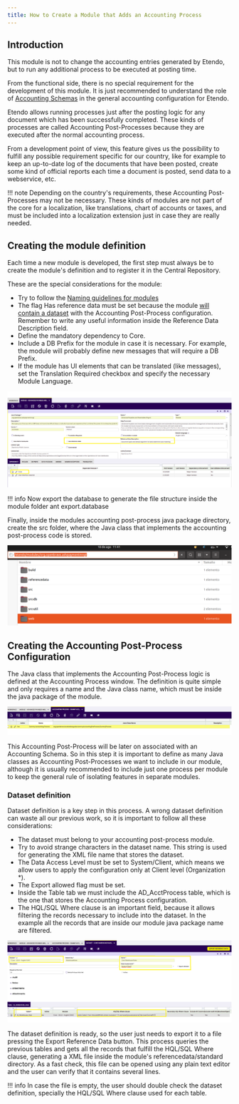 ```yaml
---
title: How to Create a Module that Adds an Accounting Process
---
```

## Introduction

This module is not to change the accounting entries generated by Etendo, but to run any additional process to be executed at posting time.
 
From the functional side, there is no special requirement for the development of this module. It is just recommended to understand the role of  [Accounting Schemas](../../../user-guide/etendo-classic/basic-features/financial-management/accounting/setup.md#glconfig) in the general accounting configuration for Etendo.

Etendo allows running processes just after the posting logic for any document which has been successfully completed. These kinds of processes are called Accounting Post-Processes because they are executed after the normal accounting process.

From a development point of view, this feature gives us the possibility to fulfill any possible requirement specific for our country, like for example to keep an up-to-date log of the documents that have been posted, create some kind of official reports each time a document is posted, send data to a webservice, etc.
 
!!! note
    Depending on the country's requirements, these Accounting Post-Processes may not be necessary. These kinds of modules are not part of the core for a localization, like translations, chart of accounts or taxes, and must be included into a localization extension just in case they are really needed.

##  Creating the module definition

Each time a new module is developed, the first step must always be to create the module's definition and to register it in the Central Repository.

These are the special considerations for the module:

- Try to follow the [Naming guidelines for modules](../../../developer-guide/etendo-classic/concepts/naming-guidelines-for-modules.md)
- The flag Has reference data must be set because the module [will contain a dataset](#dataset-definition) with the Accounting Post-Process configuration. Remember to write any useful information inside the Reference Data Description field.
- Define the mandatory dependency to Core.
- Include a DB Prefix for the module in case it is necessary. For example, the module will probably define new messages that will require a DB Prefix.
- If the module has UI elements that can be translated (like messages), set the Translation Required checkbox and specify the necessary Module Language.

![](../../../assets/drive/1GUwtOTGd6LoJPGLquBJJrSTsh4jVXiD6.png)

!!! info
    Now export the database to generate the file structure inside the module folder     ant export.database

 
Finally, inside the modules accounting post-process java package directory, create the src folder, where the Java class that implements the accounting post-process code is stored.

  ![](../../../assets/drive/18i01Ilr0UNLViWoeUAbrJy_qcRhE6koC.png)

## Creating the Accounting Post-Process Configuration
  
The Java class that implements the Accounting Post-Process logic is defined at the Accounting Process window. The definition is quite simple and only requires a name and the Java class name, which must be inside the java package of the module.

![](../../../assets/drive/1gzkW_cziu4nYBGnOqLo3LFoHNupaFH0N.png)

This Accounting Post-Process will be later on associated with an Accounting Schema. So in this step it is important to define as many Java classes as Accounting Post-Processes we want to include in our module, although it is usually recommended to include just one process per module to keep the general rule of isolating features in separate modules.
 
### Dataset definition
  
Dataset definition is a key step in this process. A wrong dataset definition can waste all our previous work, so it is important to follow all these considerations:

- The dataset must belong to your accounting post-process module.
- Try to avoid strange characters in the dataset name. This string is used for generating the XML file name that stores the dataset.
- The Data Access Level must be set to System/Client, which means we allow users to apply the configuration only at Client level (Organization *).
- The Export allowed flag must be set.
- Inside the Table tab we must include the AD_AcctProcess table, which is the one that stores the Accounting Process configuration.
- The HQL/SQL Where clause is an important field, because it allows filtering the records necessary  to include into the dataset. In the example all the records that are inside our module java package name are filtered.

![](../../../assets/drive/1J7nXqk7o0-CB9aE7fPpvs23PoB8HJD4J.png)

The dataset definition is ready, so the user just needs to export it to a file pressing the Export Reference Data button. This process queries the previous tables and gets all the records that fulfill the HQL/SQL Where clause, generating a XML file inside the module's referencedata/standard directory. As a fast check, this file can be opened using any plain text editor and the user can verify that it contains several lines.
  
!!! info
    In case the file is empty, the user should double check the dataset definition, specially the HQL/SQL Where clause used for each table. 